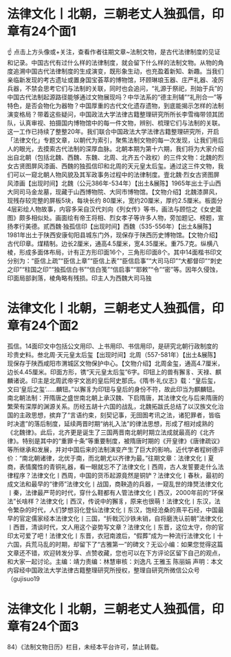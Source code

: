 # 法律文化丨北朝，三朝老丈人独孤信，印章有24个面1

☝ 点击上方头像或+关注，查看作者往期文章~法制文物，是古代法律制度的见证和记录。中国古代有过什么样的法律制度，就会留下什么样的法制文物。从物的角度追溯中国古代法律制度的生成演变，既形象生动，也充盈着新知、新趣。当我们亲临新发现的考古遗址或置身国宝荟萃的博物馆，环顾琳琅玉器、庄严礼器、凌厉兵器，不禁会思考它们与法制的关联，同时也会追问，“礼源于祭祀，刑始于兵”的中国古代法制起源路径能够通过文物展现吗？中华法系的“德主刑辅”“礼刑合一”等特色，是否会物化为器物？中国厚重的古代文化遗存遗物，到底能揭示怎样的法制演变格局？带着这些疑问，中国政法大学法律古籍整理研究所所长李雪梅带领其团队，认真审视、拍摄国内博物馆中的每一件文物，辨别、梳理它们与法制的关联。这一工作已持续了整整20年。我们联合中国政法大学法律古籍整理研究所，开启「法律文化」专题文章，以朝代为索引，聚焦法制文物的每一次发现，让我们用后人的眼光，去摸索古代法制的深厚血脉。北朝本期为第十六期，我们将为大家介绍出自北朝（包括北魏、西魏、东魏、北周、北齐五个政权）的三件文物：北魏的烈女古贤图屏风漆画、西魏的独孤信印和北周的天元皇太后玺。通过这三件文物，我们可以一窥北朝人物风貌及其军政事务过程中的法律制度。壹北魏·烈女古贤图屏风漆画【出现时间】北魏（公元386年-534年）【出土&展陈】1965年出土于山西大同司马金龙墓，现藏于山西博物院、大同市博物馆。【文物介绍】北魏漆屏风，现残存较完整的屏板5块，每块长约 80厘米，宽约20厘米，厚约2.5厘米。板面分4层彩绘人物故事，内容多采自汉代刘向《列女传》等书，画法与顾恺之《女史箴图》颇多相似处。画面绘有帝王将相、烈女孝子等许多人物，旁加题记、榜题，宣扬孝行美德。贰西魏·独孤信印【出现时间】西魏（535-556年）【出土&展陈】1981年出土于陕西安康旬阳县城东门外，现保存于陕西历史博物馆。【文物介绍】古代印章。煤精制。边长2厘米，通高4.5厘米，宽4.35厘米。重75.7克。纵横八棱，形成多面体布局，计有正方形印面16个，三角形印面8个。其中14面楷书印文分别为：“臣信上疏”“臣信上章”“臣信上表”“臣信启事”“大司马印”“大都督印”“刺史之印”“柱国之印”“独孤信白书”“信白笺”“信启事”“耶敕”“令”“密”等。因年久侵蚀，印面局部剥落，棱角略有残损。印主人为西魏大司马独

# 法律文化丨北朝，三朝老丈人独孤信，印章有24个面2

孤信。14面印文中包括公文用印、上书用印、书信用印，是研究北朝行政制度的珍贵史料。叁北周·天元皇太后玺【出现时间】北周（557-581年）【出土&展陈】现保存于陕西咸阳市渭城区文物保护中心。【文物介绍】北周金玺，通高4.7厘米，边长4.45厘米。印面方形，镌“天元皇太后玺”6字。印钮上的兽有獬豸、天禄、麒麟诸说。印主是北周武帝宇文邕的皇后阿史那氏。《隋书·礼仪志》载：“皇后玺，文曰‘皇后之玺’……麟钮。”以獬豸为印钮与皇后的身份不符，故此印当为麒麟钮。南北朝法制：开隋唐之盛世南北朝上承汉魏、下启隋唐，其法律文化与后来隋唐的繁荣有深厚的渊源关系。历经五胡十六国的战乱，北魏拓跋氏总结了以汉族文化治国的主政思想，摈弃了“言语约束，刻契记事，无囹圄考讯之法，诸犯罪者，皆临时决遣”的落后制度，延续两晋时期“纳礼入法”的律法思想，形成了相对成熟的《北魏律》。此后，北齐更是诞生了三国两晋南北朝时期立法成就最高的《北齐律》。特别是其中的“重罪十条”等重要制度，被隋唐时期的《开皇律》《唐律疏议》等所继承和发展，并对中国后来的法制演变产生了巨大的影响。近代学者程树德评价：“南北朝诸律，北优于南，而北朝尤以齐律为最。”往期文章：法律文化丨夏商，表情魔性的青铜礼器，看一眼就忘不了法律文化丨西周，古人发誓要走什么法律程序？法律文化丨西周，中国的货币起源竟然是铜铲？法律文化丨春秋，最初的成文法和最早的“律师”法律文化丨战国，商鞅造的兵器，一窥乱世的烽燹法律文化丨秦，法律最严苛的时代，穿什么鞋都有人管法律文化丨西汉，2000年前的“环保法”长啥样？法律文化丨西汉，传说中的獬豸，原来也很萌！法律文化丨东汉，法令繁杂的时代，人们梦想羽化登仙法律文化丨东汉，饱经沧桑的熹平石经，中国最早的官定儒家经本法律文化丨三国，“折戟沉沙铁未销，自将磨洗认前朝”法律文化丨西晋，清谈时代，文人用这个姿势写文章？法律文化丨东晋，这位太守，你的官印太可爱了吧！法律文化丨东晋，衣冠南渡后，“假葬”成为一种流行法律文化丨十六国，兵荒马乱的时期，却留下了“古雅第一”的碑文？​无讼小编：如果您觉得这篇文章还不错，欢迎转发分享、点赞收藏，您也可以在下方评论区留下自己的观点，和大家一起讨论。主编：靖力责编：林慧审核：刘逸凡 王雅玉 陈丽娟 声明：本文内容经中国政法大学法律古籍整理研究所授权，整理自研究所微信公众号（gujisuo19

# 法律文化丨北朝，三朝老丈人独孤信，印章有24个面3

84）《法制文物日历》栏目，未经本平台许可，禁止转载。

